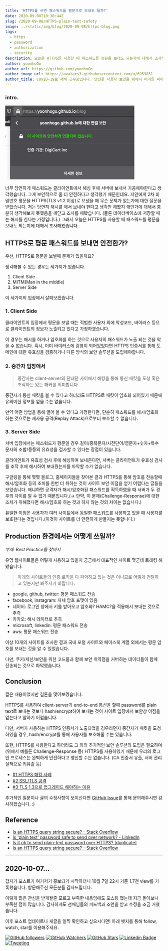```yaml
---
title: 'HTTPS를 쓰면 패스워드를 평문으로 보내도 될까?'
date: 2020-09-08T10:38:44Z
slug: /2020-09-08/HTTPS-plain-text-safety
image: ../static/img/blog/2020-09-08/https-blog.png
tags:
  - https
  - password
  - authorization
  - security
description: 오늘은 HTTPS를 사용할 때 패스워드를 평문을 보내도 되는지에 대해서 조사해봤습니다.
author: yoonhoGo
author_url: https://github.com/yoonhoGo
author_image_url: https://avatars3.githubusercontent.com/u/6959851
author_title: COVID-19로 재택 근무중입니다. 안전한 사용자 보안을 위해서 머리를 싸매는 중.
---
```


### intro.

![https-blog](../static/img/blog/2020-09-08/https-blog.png)

너무 당연하게 패스워드는 클라이언트에서 해싱 후에 서버에 보내서 가공해야한다고 생각했습니다.
그게 보안적으로 좀 더 안전하다고 생각했기 때문인데요.
지인에게 2차 비밀번호 평문을 HTTPS(TLS v1.2 이상)로 보냈을 때 무슨 문제가 있는가에 대한 질문을 받았습니다.
저는 당연히 해시를 해서 보내야 한다고 생각만 해봤지 왜인가에 대해서 충분히 생각해보지 못했음을 깨닫고 조사를 해봤습니다.
(물론 데이터베이스에 저장할 때는 해시를 한다는 가정입니다.) 그래서 오늘은 HTTPS를 사용할 때 패스워드를 평문을 보내도 되는지에 대해서 조사해봤습니다.

<!--truncate-->

## HTTPS로 평문 패스워드를 보내면 안전한가?

우선, HTTPS로 평문을 보낼때 문제가 있을까요?

생각해볼 수 있는 경우는 세가지가 있습니다.

1. Client Side
1. MITM(Man in the middle)
1. Server Side

이 세가지의 입장에서 살펴보겠습니다.

### 1. Client Side

클라이언트의 입장에서 평문을 보낼 때는 적법한 사용자 외에 악성코드, 바이러스 등으로 클라이언트의 정보가 노출되고 있다고 가정하겠습니다.

이 경우는 해시를 하거나 암호화를 하는 것으로 사용자의 패스워드가 노출 되는 것을 막을 수 없습니다. 혹시, 이미 바이러스에 감염이 되어있었다면 HTTPS 인증서를 통해 도메인에 대한 유효성을 검증하거나 다른 방식의 보안 솔루션을 도입해야합니다.

### 2. 중간자 입장에서

> 중간자는 client-server의 단대단 사이에서 해킹을 통해 통신 패킷을 도청 혹은 조작하는 있는 해커를 의미합니다.

중간자가 통신 패킷을 볼 수 있다고 하더라도 HTTPS로 패킷이 암호화 되어있기 때문에 유의미한 정보를 얻을 수는 없습니다.

만약 어떤 방법을 통해 열어 볼 수 있다고 가정한다면, 단순히 패스워드를 해시/암호화 하는 것으로는 재사용 공격(Replay Attack)으로부터 보호할 수 없습니다.

### 3. Server Side

서버 입장에서는 패스워드가 평문일 경우 길이/중복문자/사전단어/영문자+숫자+특수문자의 조합/등등의 유효성을 검사할 수 있다는 장점이 있습니다.

클라이언트가 유효성 검사 후에 해싱하여 보내준다면, 서버는 클라이언트가 유효성 검사를 조작 후에 해시하여 보내줬는지를 파악할 수가 없습니다.

구글링을 통해 몇몇 블로그, 홈페이지들을 찾아본 결과 HTTPS를 통해 암호를 전송할때 해시/암호화 등의 조치를 한번 더 취하는 것이 사이트 보안 이점을 얻기 어렵다는 글들을 보았습니다.
왜냐하면 공격자가 해시/암호화된 패스워드를 획득하였을 때 서버가 두 경우의 차이를 알 수 없기 때문입니다.(→ 만약, 이 문제(Challenge-Response)에 대한 조치가 취해졌다면 해시/암호화 하는 것과 하지 않는 것의 차이는 없습니다.)

유일한 이점은 사용자가 여러 사이트에서 동일한 패스워드를 사용하고 있을 때 사용자를 보호한다는 것입니다.(이것이 사이트를 더 안전하게 만들지는 못합니다.)

## Production 환경에서는 어떻게 쓰일까?

_부제: Best Practice를 찾아서_

유명 웹사이트들은 어떻게 사용하고 있을지 궁금해서 대표적인 사이트 몇군데 트래킹 해봤습니다.

> 아래의 사이트들의 인증 로직을 다 파악하고 있는 것은 아니므로 어떻게 전달하고 있는지만 봐주시기 바랍니다.

- google, github, twitter: 평문 패스워드 전송
- facebook, instagram: 자체 암호 포맷이 있음
- 네이버: 로그인 창에서 키를 받아오고 암호화? HAMC?을 적용해서 보내는 것으로 추측
- 카카오: 해시 데이터로 추측
- microsoft, linkedin: 평문 패스워드 전송
- aws: 평문 패스워드 전송

이상 10개의 사이트를 조사한 결과 국내 포털 사이트와 페이스북 계열 외에서는 평문 암호를 보내는 것을 알 수 있었습니다.

다만, 쿠키/세션/보안을 위한 코드들과 함께 보안 취약점을 커버하는 데이터들이 함께 전송되는 것으로 파악했습니다.

## Conclusion

짧은 내용이었지만 결론을 맺어보겠습니다.

HTTPS를 사용하여 client-server가 end-to-end 통신을 할때 password를 plain text로 보내는 것보다 hash/encrypt하여 보내는 것이 사이트 입장에서 보안상 이점을 얻는다고 말하기 어렵습니다.

다만, 서버가 사용하는 HTTPS 인증서가 노출되었을 경우라던지 중간자가 패킷을 도청하였을 경우, hash/encrypt를 통해 사용자를 보호해줄 수는 있습니다.

또한, HTTPS를 사용한다고 하더라도 그 외의 추가적인 보안 솔루션의 도입은 필요하며(위에서 예를든 Challenge-Response 등) HTTPS를 사용하였기 때문에 우리의 로그인 프로세스는 완벽하게 안전하다고 맹신할 수는 없습니다. (CA 인증서 유출, 서버 관리 실책으로 키유출 등)

- [#1 HTTPS 해킹 사례](https://www.dailysecu.com/news/articleView.html?idxno=4982)
- [#2 SSL/TLS 공격](https://velog.io/@saseungmin/SSLTLS-%EB%B3%B4%EC%95%88#-ssltls-%EA%B3%B5%EA%B2%A9)
- [#3 TLS 1.3으로 업그레이드 해야하는 이유](http://www.itworld.co.kr/news/113007)

추가적인 질문이나 글의 수정사항이 보이신다면 [GitHub Issue](https://github.com/yoonhoGo/yoonhoGo.github.io/issues/new)를 통해 문의해주시면 감사하겠습니다. :)

## Reference

- [Is an HTTPS query string secure? - Stack Overflow](https://stackoverflow.com/questions/323200/is-an-https-query-string-secure)
- [Is 'plain text'​ password safe to send over network? - LinkedIn](https://www.linkedin.com/pulse/plain-text-password-safe-send-over-network-manish-dhar-dwivedi)
- [Is it ok to send plain-text password over HTTPS? [duplicate]](https://security.stackexchange.com/questions/110415/is-it-ok-to-send-plain-text-password-over-https)
- [Is an HTTPS query string secure? - Stack Overflow](https://stackoverflow.com/questions/323200/is-an-https-query-string-secure)

---

## 2020-10-07...

갑자기 포스트가 여기저기 홍보되기 시작하더니 10월 7일 22시 기준 1.7천 view를 기록했습니다. 방문해주신 모든분들 감사드립니다.

이렇게 많은 관심을 받게될줄 모르고 부족한 내용임에도 포스팅 했는데 지금 돌아보니 부족한 점이 많습니다. 감사하게도 선배님들의 피드백과 조언을 받고 수정을 조금 거쳤습니다.

이후 포스트 업데이트나 새글을 일찍 확인하고 싶으시다면! 아래 뱃지를 통해 follow, watch, star를 이용해주세요.

[![GitHub followers](https://img.shields.io/github/followers/yoonhoGo.svg?style=social&label=Follow&maxAge=2592000)](https://github.com/yoonhoGo)
[![GitHub Watchers](https://img.shields.io/github/watchers/yoonhoGo/yoonhogo.github.io?label=subscribes&style=social)](https://github.com/yoonhoGo/yoonhoGo.github.io)
[![GitHub Stars](https://img.shields.io/github/stars/yoonhoGo/yoonhogo.github.io?style=social)](https://github.com/yoonhoGo/yoonhoGo.github.io)
[![Linkedin Badge](https://img.shields.io/badge/LinkedIn-고윤호-default?style=social&logo=Linkedin&link=https://www.linkedin.com/in/%EC%9C%A4%ED%98%B8-%EA%B3%A0-006099161/)](https://www.linkedin.com/in/%EC%9C%A4%ED%98%B8-%EA%B3%A0-006099161/)
[![Tweeting](https://img.shields.io/twitter/follow/yoonho_go?style=social)](https://twitter.com/yoonho_go)
